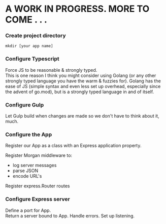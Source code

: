 # A WORK IN PROGRESS. MORE TO COME . . .  
### Create project directory
`mkdir [your app name]`

### Configure Typescript
Force JS to be reasonable & strongly typed.  
This is one reason I think you might consider using Golang (or any other strongly typed language you have the warm & fuzzies for). Golang has the ease of JS (simple syntax and even less set up overhead, especially since the advent of go.mod), but is a strongly typed language in and of itself.

### Configure Gulp
Let Gulp build when changes are made so we don't have to think about it, much.

### Configure the App
Register our App as a class with an Express application property.

Register Morgan middleware to:  
* log server messages  
* parse JSON
* encode URL's

Register express.Router routes

### Configure Express server
Define a port for App.  
Return a server bound to App.
Handle errors.
Set up listening.

